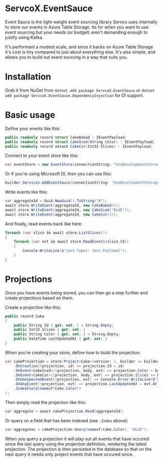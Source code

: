 # ServcoX.EventSauce
Event Sauce is the light-weight event sourcing library Servco uses internally to store our events in Azure Table Storage. 
Its for when you want to use event sourcing but your needs (or budget) aren't demanding enough to justify using Kafka. 

It's performant a modest scale, and since it backs on Azure Table Storage it's cost is tiny compared to just about 
everything else. It's also simple, and allows you to build out event sourcing in a way that suits you.

# Installation
Grab it from NuGet from `dotnet add package ServcoX.EventSauce` or `dotnet add package ServcoX.EventSauce.DependencyInjection` for DI support.

# Basic usage
Define your events like this:
```c#
public readonly record struct CakeBaked : IEventPayload;
public readonly record struct CakeIced(String Color) : IEventPayload;
public readonly record struct CakeCut(Int32 Slices) : IEventPayload;
```

Connect to your event store like this:
```c#
var eventStore = new EventStore(connectionString: "UseDevelopmentStorage=true;", containerName: "EventSauce", aggregateName: "CAKE");
```

Or if you're using Microsoft DI, then you can use this:
```c#
builder.Services.AddEventSauce(connectionString: "UseDevelopmentStorage=true;", containerName: "EventSauce", aggregateName: "CAKE");
```

Write events like this:
```c#
var aggregateId = Guid.NewGuid().ToString("N");
await store.WriteEvent(aggregateId, new CakeBaked());
await store.WriteEvent(aggregateId, new CakeIced("BLUE"));
await store.WriteEvent(aggregateId, new CakeCut(3));
```

And finally, read events back like here:
```c#
foreach (var slice in await store.ListSlices())
{
    foreach (var evt in await store.ReadEvents(slice.Id))
    {
        Console.WriteLine($"{evt.Type}: {evt.Payload}");
    }
}
```

# Projections
Once you have events being stored, you can then go a step further and create projections based on them.

Create a projection like this:
```c#
public record Cake
{
    public String Id { get; set; } = String.Empty;
    public Int32 Slices { get; set; }
    public String Color { get; set; } = String.Empty;
    public DateTime LastUpdatedAt { get; set; }
}
```

When you're creating your store, define how to build the projection:
```c#
var cakeProjection = store.Project<Cake>(version: 1, builder => builder
    .OnCreation((projection, id) => projection.Id = id)
    .OnEvent<CakeIced>((projection, body, evt) => projection.Color = body.Color)
    .OnEvent<CakeCut>((projection, body, evt) => projection.Slices += body.Slices)
    .OnUnexpectedEvent((projection, evt) => Console.Error.WriteLine($"Unexpected event ${evt.Type} encountered")) // Called for any event that doesn't have a specific handler
    .OnAnyEvent((projection, evt) => projection.LastUpdatedAt = evt.At) // Called for all events - expected and unexpected
    .IndexField(nameof(Cake.Color))
);
```

Then simply read the projection like this:
```c#
var aggregate = await cakeProjection.Read(aggregateId);
```

Or query on a field that has been indexed (see `.Index` above):
```c#
var aggregates = cakeProjection.Query(nameof(Cake.Color), "BLUE");
```

When you query a projection it will play out all events that have occured since the last query using the
projection definition, rendering the latest projection. The projection is then persisted in the database
so that on the next query it needs only project events that have occured since.